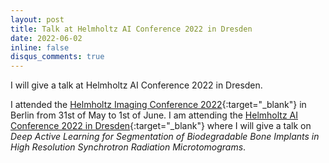 ```yaml
---
layout: post
title: Talk at Helmholtz AI Conference 2022 in Dresden 
date: 2022-06-02
inline: false
disqus_comments: true
---
```


I will give a talk at Helmholtz AI Conference 2022 in Dresden.


I attended the [Helmholtz Imaging Conference 2022](https://events.hifis.net/event/146/){:target="_blank"} in Berlin from 31st of May to 1st of June. I am attending the [Helmholtz AI Conference 2022 in Dresden](https://hgf-ai2022.welcome-manager.de/front/index.php){:target="_blank"} where I will give a talk on _Deep Active Learning for Segmentation of Biodegradable Bone Implants in High Resolution Synchrotron Radiation Microtomograms_.

